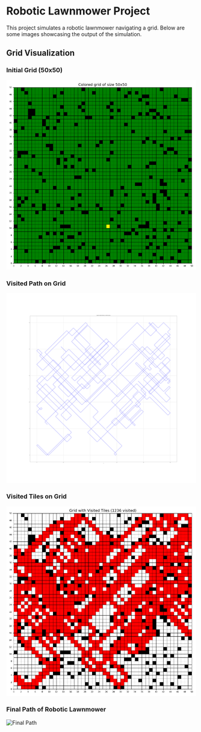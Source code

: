 # Robotic Lawnmower Project

This project simulates a robotic lawnmower navigating a grid. Below are some images showcasing the output of the simulation.

## Grid Visualization

### Initial Grid (50x50)
![Myplot Tiles 50x50](assets/myplot_tiles_50x50.png)

### Visited Path on Grid
![Visited Path](assets/myplot_visited_path_50x50.png)

### Visited Tiles on Grid
![Visited Tiles](assets/myplot_visited_tiles_50x50.png)

### Final Path of Robotic Lawnmower
![Final Path](assets/simple_mypplot_grid.png)

